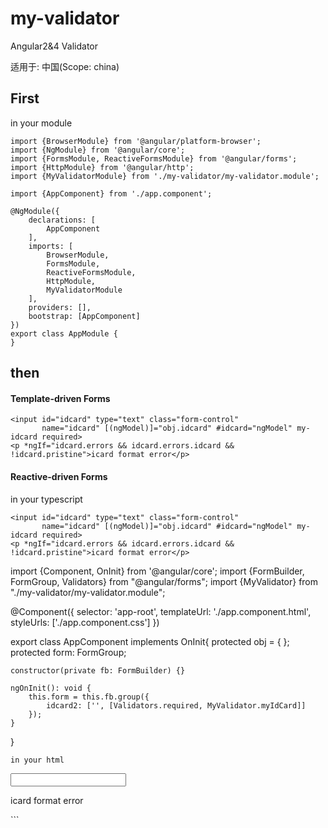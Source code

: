 # my-validator
Angular2&amp;4 Validator

适用于: 中国(Scope: china)

## First 
in your module
```
import {BrowserModule} from '@angular/platform-browser';
import {NgModule} from '@angular/core';
import {FormsModule, ReactiveFormsModule} from '@angular/forms';
import {HttpModule} from '@angular/http';
import {MyValidatorModule} from './my-validator/my-validator.module';

import {AppComponent} from './app.component';

@NgModule({
    declarations: [
        AppComponent
    ],
    imports: [
        BrowserModule,
        FormsModule,
        ReactiveFormsModule,
        HttpModule,
        MyValidatorModule
    ],
    providers: [],
    bootstrap: [AppComponent]
})
export class AppModule {
}
```

## then

#### Template-driven Forms
```
<input id="idcard" type="text" class="form-control"
       name="idcard" [(ngModel)]="obj.idcard" #idcard="ngModel" my-idcard required>
<p *ngIf="idcard.errors && idcard.errors.idcard && !idcard.pristine">icard format error</p>
```

#### Reactive-driven Forms
in your typescript
```
<input id="idcard" type="text" class="form-control"
       name="idcard" [(ngModel)]="obj.idcard" #idcard="ngModel" my-idcard required>
<p *ngIf="idcard.errors && idcard.errors.idcard && !idcard.pristine">icard format error</p>
```
import {Component, OnInit} from '@angular/core';
import {FormBuilder, FormGroup, Validators} from "@angular/forms";
import {MyValidator} from "./my-validator/my-validator.module";

@Component({
    selector: 'app-root',
    templateUrl: './app.component.html',
    styleUrls: ['./app.component.css']
})

export class AppComponent implements OnInit{
    protected obj = { };
    protected form: FormGroup;

    constructor(private fb: FormBuilder) {}

    ngOnInit(): void {
        this.form = this.fb.group({
            idcard2: ['', [Validators.required, MyValidator.myIdCard]]
        });
    }

}
```
in your html
```
<input id="idcard2" type="text" class="form-control" formControlName="idcard2">
<p *ngIf="form.get('idcard2').errors && form.get('idcard2').errors['idcard']
&& !form.get('idcard2').pristine">icard format error</p>
```
